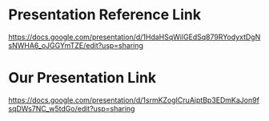 # Presentation Reference Link

https://docs.google.com/presentation/d/1HdaHSqWilGEdSq879RYodyxtDgNsNWHA6_oJGGYmTZE/edit?usp=sharing

# Our Presentation Link

https://docs.google.com/presentation/d/1srmKZogICruAiptBp3EDmKaJon9fsqDWs7NC_w5tdGo/edit?usp=sharing